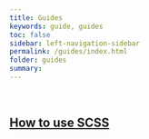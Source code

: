 ```yaml
---
title: Guides
keywords: guide, guides
toc: false
sidebar: left-navigation-sidebar
permalink: /guides/index.html
folder: guides
summary:
---
```


<br>

<div class="fd-card-group fd-card-group--2col docs-cards">
    <a class="fd-card" role="button" href="how-to-use-scss.html">
        <div class="fd-card__content fd-has-text-align-center">
             <h2 class="fd-card__header">
                 How to use SCSS
             </h2>
        </div>
    </a>
</div>
